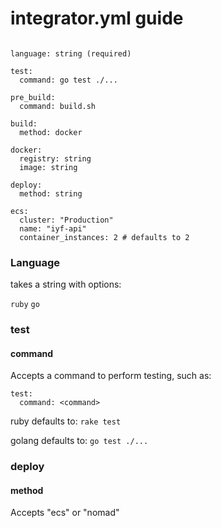 # integrator.yml guide

```

language: string (required)

test:
  command: go test ./...

pre_build:
  command: build.sh

build:
  method: docker

docker:
  registry: string
  image: string

deploy:
  method: string

ecs:
  cluster: "Production"
  name: "iyf-api"
  container_instances: 2 # defaults to 2

```

### Language

takes a string with options:

`ruby`
`go`

### test

#### command

Accepts a command to perform testing, such as:

```
test:
  command: <command>
```

ruby defaults to: `rake test`

golang defaults to: `go test ./...`

### deploy

#### method

Accepts "ecs" or "nomad"
